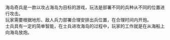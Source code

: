 海岛奇兵是一款以攻占海岛为目标的游戏，玩法是部署不同的兵种从不同的位置进行攻击。  
玩家需要根据地形、敌人兵力部署合理安排出兵位置，在合理时间内开炮。   
士兵具有一定的简单智能，在士兵进攻海岛的过程中，玩家的工作就是在从海船上向海岛放炮。  